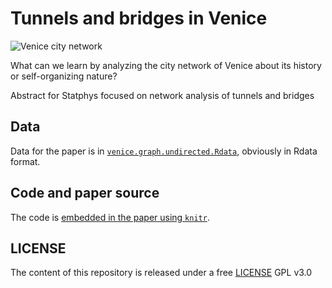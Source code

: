 # Tunnels and bridges in Venice

![Venice city network](image-poster.png)

What can we learn by analyzing the city network of Venice about its history or self-organizing nature? 

Abstract for Statphys focused on network analysis of tunnels and bridges

## Data

Data for the paper is in [`venice.graph.undirected.Rdata`](venice.graph.undirected.Rdata), obviously in Rdata format.

## Code and paper source

The code is [embedded in the paper using `knitr`](abstract-venice-tunnel-bridges.Rnw).

## LICENSE

The content of this repository is released under a free [LICENSE](LICENSE) GPL v3.0
